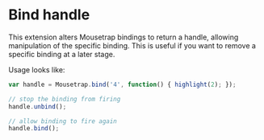 # Bind handle

This extension alters Mousetrap bindings to return a handle, allowing manipulation of the specific binding. This is useful if you want to remove a specific binding at a later stage.

Usage looks like:

```javascript
var handle = Mousetrap.bind('4', function() { highlight(2); });

// stop the binding from firing
handle.unbind();

// allow binding to fire again
handle.bind();
```
